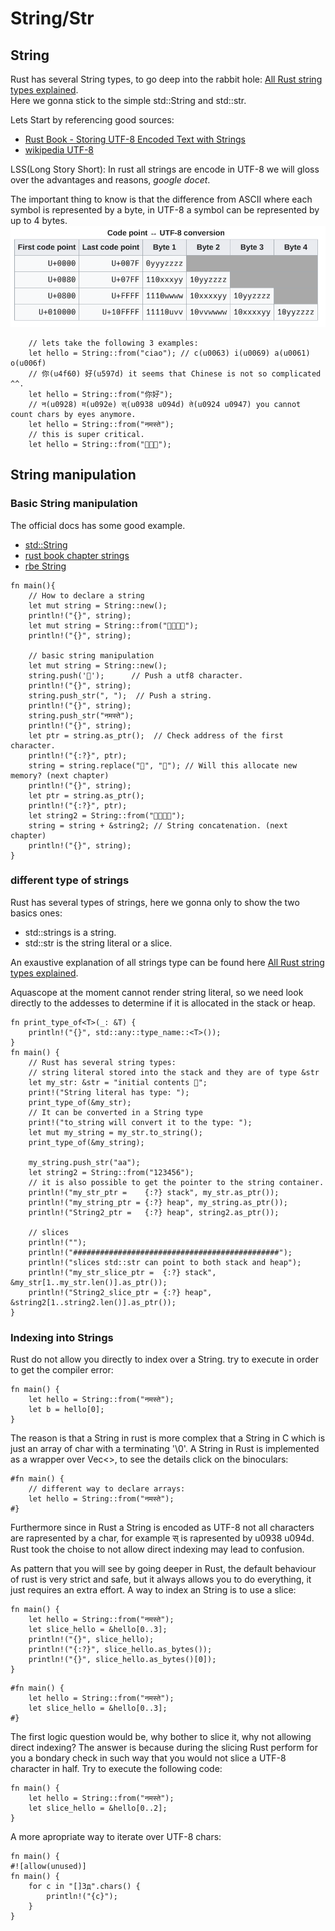 # String/Str

## String
Rust has several String types, to go deep into the rabbit hole: [All Rust string types explained](https://youtu.be/CpvzeyzgQdw?si=mlEyO666k49tX_7n).  
Here we gonna stick to the simple std::String and std::str.

Lets Start by referencing good sources:
- [Rust Book - Storing UTF-8 Encoded Text with Strings](https://rust-book.cs.brown.edu/ch08-02-strings.html) 
- [wikipedia UTF-8](https://en.wikipedia.org/wiki/UTF-8) 

LSS(Long Story Short):
In rust all strings are encode in UTF-8 we will gloss over the advantages and reasons, *google docet*.

The important thing to know is that the difference from ASCII where each symbol is represented by a byte,
in UTF-8 a symbol can be represented by up to 4 bytes.
![UTF-8 encoding ref: wikipedia](./imgs/UTF-8-Encoding.png) 
```rust,editable
    // lets take the following 3 examples:
    let hello = String::from("ciao"); // c(u0063) i(u0069) a(u0061) o(u006f)
    // 你(u4f60) 好(u597d) it seems that Chinese is not so complicated ^^.
    let hello = String::from("你好");     
    // न(u0928) म(u092e) स्(u0938 u094d) ते(u0924 u0947) you cannot count chars by eyes anymore.
    let hello = String::from("नमस्ते");
    // this is super critical.
    let hello = String::from("🐖💨💩");
```
## String manipulation
### Basic String manipulation
The official docs has some good example.
- [std::String](https://doc.rust-lang.org/std/string/struct.String.html)
- [rust book chapter strings](https://rust-book.cs.brown.edu/ch08-02-strings.html)
- [rbe String](https://doc.rust-lang.org/rust-by-example/std/str.html)
```rust,editable
fn main(){
    // How to declare a string
    let mut string = String::new();
    println!("{}", string);
    let mut string = String::from("💩💩💩💩");
    println!("{}", string);

    // basic string manipulation
    let mut string = String::new();
    string.push('🐖');      // Push a utf8 character.
    println!("{}", string);
    string.push_str(", ");  // Push a string.
    println!("{}", string);
    string.push_str("नमस्ते");
    println!("{}", string);
    let ptr = string.as_ptr();  // Check address of the first character.
    println!("{:?}", ptr);
    string = string.replace("🐖", "💩"); // Will this allocate new memory? (next chapter)
    println!("{}", string);
    let ptr = string.as_ptr();
    println!("{:?}", ptr);
    let string2 = String::from("💩💩💩💩");
    string = string + &string2; // String concatenation. (next chapter)
    println!("{}", string);
}
```
### different type of strings
Rust has several types of strings, here we gonna only to show the two basics ones:
- std::strings is a string.
- std::str is the string literal or a slice.

An exaustive explanation of all strings type can be found here [All Rust string types explained](https://www.youtube.com/watch?v=CpvzeyzgQdw&t=636s).

<div class="warning">
    Aquascope at the moment cannot render string literal, so we need look directly to the addesses to determine if it is allocated in the stack or heap.
</div>

```rust,editable
fn print_type_of<T>(_: &T) {
    println!("{}", std::any::type_name::<T>());
}
fn main() {
    // Rust has several string types:
    // string literal stored into the stack and they are of type &str
    let my_str: &str = "initial contents 🍄";
    print!("String literal has type: ");
    print_type_of(&my_str);
    // It can be converted in a String type
    print!("to_string will convert it to the type: ");
    let mut my_string = my_str.to_string();
    print_type_of(&my_string);

    my_string.push_str("aa");
    let string2 = String::from("123456");
    // it is also possible to get the pointer to the string container.
    println!("my_str_ptr =    {:?} stack", my_str.as_ptr());
    println!("my_string_ptr = {:?} heap", my_string.as_ptr());
    println!("String2_ptr =   {:?} heap", string2.as_ptr());

    // slices
    println!("");
    println!("##############################################");
    println!("slices std::str can point to both stack and heap");
    println!("my_str_slice_ptr =  {:?} stack", &my_str[1..my_str.len()].as_ptr());
    println!("String2_slice_ptr = {:?} heap", &string2[1..string2.len()].as_ptr());
}
```

### Indexing into Strings
Rust do not allow you directly to index over a String. try to execute in order to get the compiler error:
```rust,editable
fn main() {
    let hello = String::from("नमस्ते");
    let b = hello[0];
}
```
The reason is that a String in rust is more complex that a String in C which is just an array of char with a terminating '\0'.
A String in Rust is implemented as a wrapper over Vec<>, to see the details click on the binoculars:
```aquascope,interpreter,horizontal
#fn main() {
    // different way to declare arrays:
    let hello = String::from("नमस्ते");
#}
```
Furthermore since in Rust a String is encoded as UTF-8 not all characters are rapresented by a char, for example स् is rapresented by u0938 u094d.
Rust took the choise to not allow direct indexing may lead to confusion.

As pattern that you will see by going deeper in Rust, the default behaviour of rust is very strict and safe, but it always allows you to do everything,
it just requires an extra effort.
A way to index an String is to use a slice:
```rust,editable
fn main() {
    let hello = String::from("नमस्ते");
    let slice_hello = &hello[0..3];
    println!("{}", slice_hello);
    println!("{:?}", slice_hello.as_bytes());
    println!("{}", slice_hello.as_bytes()[0]);
}
```
```aquascope,interpreter,horizontal
#fn main() {
    let hello = String::from("नमस्ते");
    let slice_hello = &hello[0..3];
#}
```

The first logic question would be, why bother to slice it, why not allowing direct indexing?
The answer is because during the slicing Rust perform for you a bondary check in such way that you would not slice a UTF-8 character in half.
Try to execute the following code:

```rust,editable
fn main() {
    let hello = String::from("नमस्ते");
    let slice_hello = &hello[0..2];
}
```

A more apropriate way to iterate over UTF-8 chars:
```rust,editable
fn main() {
#![allow(unused)]
fn main() {
    for c in "[]Зд".chars() {
        println!("{c}");
    }
}
```
